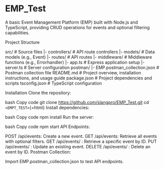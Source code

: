 # EMP_Test

A basic Event Management Platform (EMP) built with Node.js and
TypeScript, providing CRUD operations for events and optional filtering
capabilities.

Project Structure

src/ \# Source files \|- controllers/ \# API route controllers \|-
models/ \# Data models (e.g., Event) \|- routes/ \# API routes \|-
middleware/ \# Middleware functions (e.g., Errorhandler) \|- app.ts \#
Express application setup \|- server.ts \# Server configuration postman/
\|- EMP.postman_collection.json \# Postman collection file README.md \#
Project overview, installation instructions, and usage guide
package.json \# Project dependencies and scripts tsconfig.json \#
TypeScript configuration

Installation Clone the repository:

bash Copy code git clone <https://github.com/slangpro/EMP_Test.git> cd
`<EMPT_TEST>`{=html} Install dependencies:

bash Copy code npm install Run the server:

bash Copy code npm start API Endpoints:

POST /api/events: Create a new event. GET /api/events: Retrieve all
events with optional filters. GET /api/events/ : Retrieve a specific
event by ID. PUT /api/events/ : Update an existing event. DELETE
/api/events/ : Delete an event by ID. Postman Collection:

Import EMP.postman_collection.json to test API endpoints.
